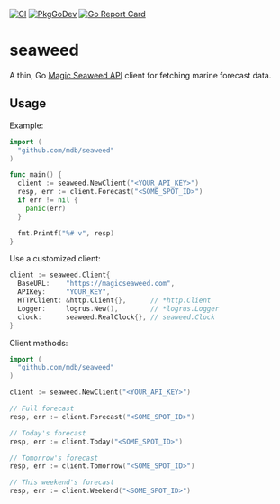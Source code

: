 [![CI](https://github.com/mdb/seaweed/actions/workflows/ci.yaml/badge.svg?branch=main)](https://github.com/mdb/seaweed/actions/workflows/ci.yaml) [![PkgGoDev](https://pkg.go.dev/badge/github.com/mdb/seaweed)](https://pkg.go.dev/github.com/mdb/seaweed) [![Go Report Card](https://goreportcard.com/badge/github.com/mdb/seaweed)](https://goreportcard.com/report/github.com/mdb/seaweed)

# seaweed

A thin, Go [Magic Seaweed API](http://magicseaweed.com/developer/forecast-api) client for fetching marine forecast data.

## Usage

Example:

```go
import (
  "github.com/mdb/seaweed"
)

func main() {
  client := seaweed.NewClient("<YOUR_API_KEY>")
  resp, err := client.Forecast("<SOME_SPOT_ID>")
  if err != nil {
    panic(err)
  }

  fmt.Printf("%# v", resp)
}
```

Use a customized client:

```go
client := seaweed.Client{
  BaseURL:    "https://magicseaweed.com",
  APIKey:     "YOUR_KEY",
  HTTPClient: &http.Client{},      // *http.Client
  Logger:     logrus.New(),        // *logrus.Logger
  clock:      seaweed.RealClock{}, // seaweed.Clock
}
```

Client methods:

```go
import (
  "github.com/mdb/seaweed"
)

client := seaweed.NewClient("<YOUR_API_KEY>")

// Full forecast
resp, err := client.Forecast("<SOME_SPOT_ID>")

// Today's forecast
resp, err := client.Today("<SOME_SPOT_ID>")

// Tomorrow's forecast
resp, err := client.Tomorrow("<SOME_SPOT_ID>")

// This weekend's forecast
resp, err := client.Weekend("<SOME_SPOT_ID>")
```
